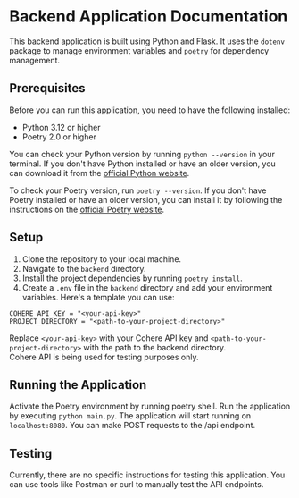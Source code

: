 # Backend Application Documentation
This backend application is built using Python and Flask. It uses the `dotenv` package to manage environment variables and `poetry` for dependency management.

## Prerequisites
Before you can run this application, you need to have the following installed:

- Python 3.12 or higher
- Poetry 2.0 or higher

You can check your Python version by running `python --version` in your terminal. If you don't have Python installed or have an older version, you can download it from the [official Python website](https://www.python.org/downloads/).

To check your Poetry version, run `poetry --version`. If you don't have Poetry installed or have an older version, you can install it by following the instructions on the [official Poetry website](https://python-poetry.org/docs/#installation).

## Setup
1. Clone the repository to your local machine.
2. Navigate to the `backend` directory.
3. Install the project dependencies by running `poetry install`.
4. Create a `.env` file in the `backend` directory and add your environment variables. Here's a template you can use:

```dotenv
COHERE_API_KEY = "<your-api-key>"
PROJECT_DIRECTORY = "<path-to-your-project-directory>"
```
Replace `<your-api-key>` with your Cohere API key and `<path-to-your-project-directory>` with the path to the backend directory.  
Cohere API is being used for testing purposes only.

## Running the Application
Activate the Poetry environment by running poetry shell.
Run the application by executing `python main.py`.
The application will start running on `localhost:8080`. You can make POST requests to the /api endpoint.  

## Testing
Currently, there are no specific instructions for testing this application. You can use tools like Postman or curl to manually test the API endpoints.  

